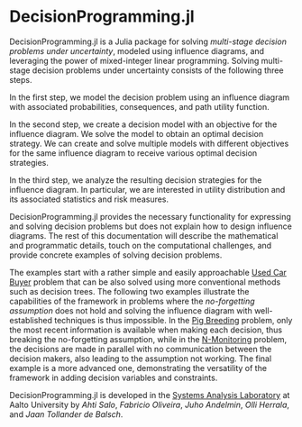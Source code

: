 # DecisionProgramming.jl
DecisionProgramming.jl is a Julia package for solving *multi-stage decision problems under uncertainty*, modeled using influence diagrams, and leveraging the power of mixed-integer linear programming. Solving multi-stage decision problems under uncertainty consists of the following three steps.

In the first step, we model the decision problem using an influence diagram with associated probabilities, consequences, and path utility function.

In the second step, we create a decision model with an objective for the influence diagram. We solve the model to obtain an optimal decision strategy. We can create and solve multiple models with different objectives for the same influence diagram to receive various optimal decision strategies.

In the third step, we analyze the resulting decision strategies for the influence diagram. In particular, we are interested in utility distribution and its associated statistics and risk measures.

DecisionProgramming.jl provides the necessary functionality for expressing and solving decision problems but does not explain how to design influence diagrams. The rest of this documentation will describe the mathematical and programmatic details, touch on the computational challenges, and provide concrete examples of solving decision problems.

The examples start with a rather simple and easily approachable [Used Car Buyer](../examples/used-car-buyer.md) problem that can be also solved using more conventional methods such as decision trees. The following two examples illustrate the capabilities of the framework in problems where the *no-forgetting assumption* does not hold and solving the influence diagram with well-established techniques is thus impossible. In the [Pig Breeding](../examples/pig-breeding.md) problem, only the most recent information is available when making each decision, thus breaking the no-forgetting assumption, while in the [N-Monitoring](../examples/n-monitoring.md) problem, the decisions are made in parallel with no communication between the decision makers, also leading to the assumption not working. The final example is a more advanced one, demonstrating the versatility of the framework in adding decision variables and constraints.

DecisionProgramming.jl is developed in the [Systems Analysis Laboratory](https://sal.aalto.fi/en/) at Aalto University by *Ahti Salo*,  *Fabricio Oliveira*, *Juho Andelmin*, *Olli Herrala*, and *Jaan Tollander de Balsch*.
